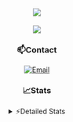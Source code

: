 <div align="center">

<h1 align="center">
  <a href="https://git.io/typing-svg">
    <img src="https://readme-typing-svg.herokuapp.com/?lines=Hello,+There!+👋;This+is+chicho.;CEO+on+Hely+Development....;&center=true&size=25">
  </a>
</h1>
  
<p align="center">
  <img src="https://lanyard.cnrad.dev/api/852683595378196480" />
</p>
  
### 📫Contact
  [![Email](https://img.shields.io/badge/Email-gastondalla@gmail.com-04619f?style=for-the-badge&logo=gmail&logoColor=white)](mailto:gastondalla@gmail.com)
</br>  

### 📈Stats
<details>
    <summary> ⚡Detailed Stats</summary>
    <br/>

<!--START_SECTION:waka-->
![Code Time](http://img.shields.io/badge/Code%20Time-102%20hrs%203%20mins-blue)

![Profile Views](http://img.shields.io/badge/Profile%20Views-6-blue)

**🐱 My GitHub Data** 

> 📦 37.2 kB Used in GitHub's Storage 
 > 
> 🏆 6 Contributions in the Year 2023
 > 
> 🚫 Not Opted to Hire
 > 
> 📜 8 Public Repositories 
 > 
> 🔑 6 Private Repositories 
 > 
**I'm a Night 🦉** 

```text
🌞 Morning                14 commits          █░░░░░░░░░░░░░░░░░░░░░░░░   04.47 % 
🌆 Daytime                44 commits          ████░░░░░░░░░░░░░░░░░░░░░   14.06 % 
🌃 Evening                150 commits         ████████████░░░░░░░░░░░░░   47.92 % 
🌙 Night                  105 commits         ████████░░░░░░░░░░░░░░░░░   33.55 % 
```
📅 **I'm Most Productive on Tuesday** 

```text
Monday                   21 commits          ██░░░░░░░░░░░░░░░░░░░░░░░   06.71 % 
Tuesday                  66 commits          █████░░░░░░░░░░░░░░░░░░░░   21.09 % 
Wednesday                58 commits          █████░░░░░░░░░░░░░░░░░░░░   18.53 % 
Thursday                 32 commits          ███░░░░░░░░░░░░░░░░░░░░░░   10.22 % 
Friday                   43 commits          ███░░░░░░░░░░░░░░░░░░░░░░   13.74 % 
Saturday                 44 commits          ████░░░░░░░░░░░░░░░░░░░░░   14.06 % 
Sunday                   49 commits          ████░░░░░░░░░░░░░░░░░░░░░   15.65 % 
```


📊 **This Week I Spent My Time On** 

```text
🕑︎ Time Zone: America/Argentina/Buenos_Aires

💬 Programming Languages: 
HTML                     7 hrs 9 mins        ████████████░░░░░░░░░░░░░   48.89 % 
Python                   4 hrs 19 mins       ███████░░░░░░░░░░░░░░░░░░   29.54 % 
C#                       2 hrs 17 mins       ████░░░░░░░░░░░░░░░░░░░░░   15.60 % 
Other                    34 mins             █░░░░░░░░░░░░░░░░░░░░░░░░   03.97 % 
JavaScript               8 mins              ░░░░░░░░░░░░░░░░░░░░░░░░░   01.00 % 

🔥 Editors: 
VS Code                  11 hrs 38 mins      ████████████████████░░░░░   79.55 % 
Visual Studio            2 hrs 59 mins       █████░░░░░░░░░░░░░░░░░░░░   20.45 % 

🐱‍💻 Projects: 
Unknown Project          8 hrs 47 mins       ███████████████░░░░░░░░░░   60.08 % 
Valkyrie                 2 hrs 30 mins       ████░░░░░░░░░░░░░░░░░░░░░   17.11 % 
Coder                    1 hr 31 mins        ███░░░░░░░░░░░░░░░░░░░░░░   10.44 % 
CoderHouse               1 hr 11 mins        ██░░░░░░░░░░░░░░░░░░░░░░░   08.14 % 
Chicho SS Helper         29 mins             █░░░░░░░░░░░░░░░░░░░░░░░░   03.34 % 

💻 Operating System: 
Windows                  14 hrs 38 mins      █████████████████████████   100.00 % 
```

**I Mostly Code in JavaScript** 

```text
JavaScript               8 repos             ████████░░░░░░░░░░░░░░░░░   33.33 % 
CSS                      3 repos             ███░░░░░░░░░░░░░░░░░░░░░░   12.50 % 
Python                   2 repos             ██░░░░░░░░░░░░░░░░░░░░░░░   08.33 % 
C#                       1 repo              █░░░░░░░░░░░░░░░░░░░░░░░░   04.17 % 
Batchfile                1 repo              █░░░░░░░░░░░░░░░░░░░░░░░░   04.17 % 
```




 Last Updated on 20/05/2023 11:09:24 UTC
<!--END_SECTION:waka-->
</details>
